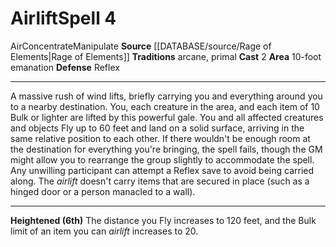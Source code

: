 ﻿---
actions: '[two-actions]'
area: 10-foot emanation
bloodline: null
component: null
cost: null
deity: null
domain: null
duration: null
element: Air
heighten: 6th
heighten_level: 4, 6
id: '1303'
lesson: null
level: '4'
mystery: null
name: Airlift
patron_theme: null
range: null
rarity: Common
requirement: null
rus_type_level: null
saving_throw: Reflex
school: null
source: '[[DATABASE/source/Rage of Elements|Rage of Elements]]'
target: null
tradition:
- Arcane
- Primal
trait:
- '[[DATABASE/trait/Air|Air]]'
- '[[DATABASE/trait/Concentrate|Concentrate]]'
- '[[DATABASE/trait/Manipulate|Manipulate]]'
trigger: null
type: Spell

---
# Airlift<span class="item-type">Spell 4</span>

<span class="item-trait">Air</span><span class="item-trait">Concentrate</span><span class="item-trait">Manipulate</span>
**Source** [[DATABASE/source/Rage of Elements|Rage of Elements]]
**Traditions** arcane, primal
**Cast** <span class="action-icon">2</span> 
**Area** 10-foot emanation
**Defense** Reflex

---
A massive rush of wind lifts, briefly carrying you and everything around you to a nearby destination. You, each creature in the area, and each item of 10 Bulk or lighter are lifted by this powerful gale. You and all affected creatures and objects Fly up to 60 feet and land on a solid surface, arriving in the same relative position to each other. If there wouldn't be enough room at the destination for everything you're bringing, the spell fails, though the GM might allow you to rearrange the group slightly to accommodate the spell.
 Any unwilling participant can attempt a Reflex save to avoid being carried along. The _airlift_ doesn't carry items that are secured in place (such as a hinged door or a person manacled to a wall).

---
**Heightened (6th)** The distance you Fly increases to 120 feet, and the Bulk limit of an item you can _airlift_ increases to 20.